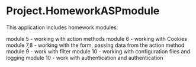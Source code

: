 # Project.HomeworkASPmodule

This application includes homework modules:

module 5 - working with action methods
module 6 - working with Cookies 
module 7,8 - working with the form, passing data from the action method
module 9 - work with filter
module 10 - working with configuration files and logging
module 10 - work with authentication and authentication
